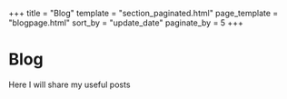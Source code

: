 +++
title = "Blog"
template = "section_paginated.html"
page_template = "blogpage.html"
sort_by = "update_date"
paginate_by = 5
+++
# Blog
Here I will share my useful posts